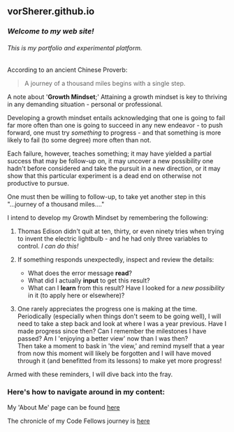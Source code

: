 ## vorSherer.github.io

### **_Welcome to my web site!_**
###### This is my portfolio and experimental platform.

According to an ancient Chinese Proverb:
>A journey of a thousand miles begins with a single step.

A note about '**Growth Mindset**;'
Attaining a growth mindset is key to thriving in any demanding situation - personal or professional.  

Developing a growth mindset entails acknowledging that one is going to fail far more often than one is going to succeed in any new endeavor - to push forward, one must try _something_ to progress - and that something is more likely to fail \(to some degree\) more often than not.  
    
Each failure, however, teaches something; it may have yielded a partial success that may be follow-up on, it may uncover a new possibility one hadn't before considered and take the pursuit in a new direction, or it may show that this particular experiment is a dead end on otherwise not productive to pursue.  
    
One must then be willing to follow-up, to take yet another step in this "...journey of a thousand miles...."


I intend to develop my Growth Mindset by remembering the following:

1. Thomas Edison didn't quit at ten, thirty, or even ninety tries when trying to invent the electric lightbulb - and he had only three variables to control.  _I can do this!_

1. If something responds unexpectedly, inspect and review the details:  
    * What does the error message __read__?
    * What did I actually __input__ to get this result?
    * What can I __learn__ from this result?  Have I looked for a *new possibility* in it \(to apply here or elsewhere\)?

1. One rarely appreciates the progress one is making at the time.  Periodically \(especially when things don't seem to be going well\), I will need to take a step back and look at where I was a year previous.  Have I made progress since then?  Can I remember the milestones I have passed?  Am I 'enjoying a better view' now than I was then?  
Then take a moment to bask in 'the view,' and remind myself that a year from now this moment will likely be forgotten and I will have moved through it \(and benefitted from its lessons\) to make yet more progress\!  

Armed with these reminders, I will dive back into the fray.


### Here's how to navigate around in my content:

My 'About Me' page can be found [here](aboutMe)

The chronicle of my Code Fellows journey is [here](CFJourney)


